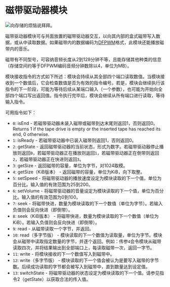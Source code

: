 # 磁带驱动器模块

![向存储的烦恼说拜拜。](item:computronics:modules.tis3d@1)

磁带驱动器模块可与共面放置的磁带驱动器交互，以向其内部的盒式磁带写入数据，或从中读取数据。如果磁带内的数据编码为[DFPWM](http://wiki.vex.tty.sh/dfpwm)格式，此模块还能播放磁带内的音乐。

磁带有不同型号，可容纳音频长度从2到128分钟不等，且能存储其他种类的信息（存储空间约等于DFPWM编码音频分钟数除以4，单位为MB）。

模块接收指令的方式如下所述：模块会持续从其全部四个端口读取数值。当模块接收到一个数值后，它会检查数值是否为有效的指令编号。若是，模块会继续执行该指令的下一阶段，可能为等待后续从某端口输入（一个参数），也可能为开始向全部四个端口写出返回值。指令执行完毕后，模块会继续从所有端口进行读取，等待输入指令。

可用指令如下：

* `0`: isEnd - 若磁带驱动器未装入磁带或磁带到达末尾则返回1，否则返回0。Returns 1 if the tape drive is empty or the inserted tape has reached its end, 0 otherwise.
* `1`: isReady - 若磁带驱动器中已装入磁带则返回1，否则返回0。
* `2`: getState - 返回磁带驱动器的当前状态，形式为数字。若磁带驱动器停止播放则返回`0`，若磁带驱动器正在播放则返回`1`，若磁带驱动器正在倒带则返回`2`，若磁带驱动器正在快进则返回`3`。
* `3`: getSize - 返回磁带的容量，单位为字节，对1024取模。
* `4`: getSize（KiB版本） - 返回磁带的容量，单位为KiB，向下取整。
* `5`: setSpeed - 将磁带驱动器的播放速度设定为模块读取的下一个值，单位为百分比。输入值的有效范围为25到200。
* `6`: setVolume - 将磁带驱动器的音量设定为模块读取的下一个值，单位为百分比。输入值的有效范围为0到100。
* `7`: seek - 将磁带快进，数量为模块读取的下一个数值（单位为字节）。若输入负值则会反向快进（即倒带）。
* `8`: seek（KiB版本） - 将磁带快进，数量为模块读取的下一个数值（单位为KiB）。若输入负值则会反向快进（即倒带）。
* `9`: read - 从磁带读取一个字节，并返回。
* `10`: read（多字节版） - 模块读取的下一个数值为读取量，单位为字节。模块会从磁带中读取指定数量的字节，并逐个返回。例如：传参`4`会令模块从磁带读取四次，并将结果输出到全部端口上，每读取磁带一次，返回一字节。
* `11`: write - 将模块接收的下一个数值写入到磁带中。
* `12`: write（多字节版） - 模块读取的下一个值会被认为是要写入磁带的字节数。后续成功读取的字节都会被写入到磁带中，直到数量达到设定值。
* `13`: switchState - 将磁带驱动器的状态设定为模块读取的下一个值。请参见指令2（getState）以获取合法的传入值。
